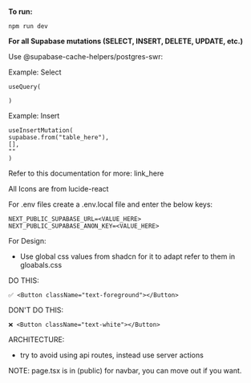 **To run:**

```
npm run dev
```

**For all Supabase mutations (SELECT, INSERT, DELETE, UPDATE, etc.)**

Use @supabase-cache-helpers/postgres-swr:

Example: Select

```
useQuery(

)
```

Example: Insert

```
useInsertMutation(
supabase.from("table_here"),
[],
""
)
```

Refer to this documentation for more: link_here

All Icons are from lucide-react

For .env files create a .env.local file and enter the below keys:

```
NEXT_PUBLIC_SUPABASE_URL=<VALUE_HERE>
NEXT_PUBLIC_SUPABASE_ANON_KEY=<VALUE_HERE>
```

For Design:

- Use global css values from shadcn for it to adapt
  refer to them in gloabals.css

DO THIS:

```
✅ <Button className="text-foreground"></Button>
```

DON'T DO THIS:

```
❌ <Button className="text-white"></Button>
```

ARCHITECTURE:

- try to avoid using api routes, instead use server actions

NOTE:
page.tsx is in (public) for navbar, you can move out if you want.
